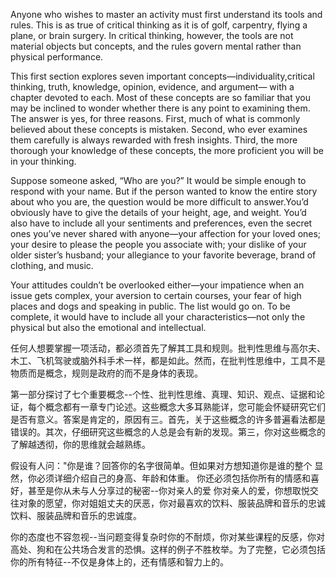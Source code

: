 Anyone who wishes to master an activity must first understand its tools and rules. This is as true of critical thinking as it is of golf, carpentry,
flying a plane, or brain surgery. In critical thinking, however, the tools are not material objects but concepts, and the rules govern
mental rather than physical performance.

This first section explores seven important concepts—individuality,critical thinking, truth, knowledge, opinion, evidence, and argument—
with a chapter devoted to each. Most of these concepts are so familiar that you may be inclined to wonder whether there is any point to examining
them. The answer is yes, for three reasons. First, much of what is commonly believed about these concepts is mistaken. Second, who ever examines them carefully is always rewarded with fresh insights. Third, the more thorough your knowledge of these concepts, the more proficient you will be in your thinking.

Suppose someone asked, “Who are you?” It would be simple enough to respond with your name. But if the person wanted to know the entire
story about who you are, the question would be more difficult to answer.You’d obviously have to give the details of your height, age, and weight.
You’d also have to include all your sentiments and preferences, even the secret ones you’ve never shared with anyone—your affection for your
loved ones; your desire to please the people you associate with; your dislike of your older sister’s husband; your allegiance to your favorite
beverage, brand of clothing, and music. 

Your attitudes couldn’t be overlooked either—your impatience when an issue gets complex, your aversion to certain courses, your fear of high places and dogs and speaking in public. The list would go on. To be complete, it would have to include all your characteristics—not only the physical but also the emotional and intellectual.

任何人想要掌握一项活动，都必须首先了解其工具和规则。批判性思维与高尔夫、木工、飞机驾驶或脑外科手术一样，都是如此。然而，在批判性思维中，工具不是物质而是概念，规则是政府的而不是身体的表现。

第一部分探讨了七个重要概念--个性、批判性思维、真理、知识、观点、证据和论证，每个概念都有一章专门论述。这些概念大多耳熟能详，您可能会怀疑研究它们是否有意义。答案是肯定的，原因有三。首先，关于这些概念的许多普遍看法都是错误的。其次，仔细研究这些概念的人总是会有新的发现。第三，你对这些概念的了解越透彻，你的思维就会越熟练。

假设有人问："你是谁？回答你的名字很简单。但如果对方想知道你是谁的整个
显然，你必须详细介绍自己的身高、年龄和体重。 你还必须包括你所有的情感和喜好，甚至是你从未与人分享过的秘密--你对亲人的爱 你对亲人的爱，你想取悦交往对象的愿望，你对姐姐丈夫的厌恶，你对最喜欢的饮料、服装品牌和音乐的忠诚 饮料、服装品牌和音乐的忠诚度。

你的态度也不容忽视--当问题变得复杂时你的不耐烦，你对某些课程的反感，你对高处、狗和在公共场合发言的恐惧。这样的例子不胜枚举。为了完整，它必须包括你的所有特征--不仅是身体上的，还有情感和智力上的。